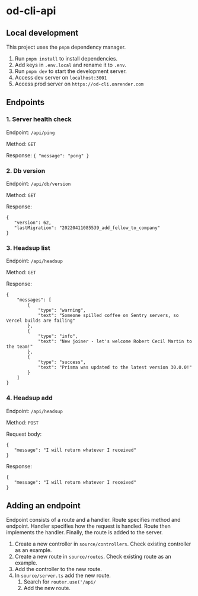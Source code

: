 # od-cli-api
## Local development
This project uses the `pnpm` dependency manager.
1. Run `pnpm install` to install dependencies.
2. Add keys in `.env.local` and rename it to `.env`.
3. Run `pnpm dev` to start the development server.
4. Access dev server on `localhost:3001`
5. Access prod server on `https://od-cli.onrender.com`

## Endpoints
### 1. Server health check
Endpoint: `/api/ping`

Method: `GET`

Response: `{
"message": "pong"
}`

### 2. Db version
Endpoint: `/api/db/version`

Method: `GET`

Response:
```
{
   "version": 62,
   "lastMigration": "20220411085539_add_fellow_to_company"
}
```

### 3. Headsup list

Endpoint: `/api/headsup`

Method: `GET`

Response:
```
{
    "messages": [
        {
            "type": "warning",
            "text": "Someone spilled coffee on Sentry servers, so Vercel builds are failing"
        },
        {
            "type": "info",
            "text": "New joiner - let's welcome Robert Cecil Martin to the team!"
        },
        {
            "type": "success",
            "text": "Prisma was updated to the latest version 30.0.0!"
        }
    ]
}
```

### 4. Headsup add

Endpoint: `/api/headsup`

Method: `POST`

Request body:
```
{
   "message": "I will return whatever I received"
}
```

Response:
```
{
   "message": "I will return whatever I received"
}
```

## Adding an endpoint
Endpoint consists of a route and a handler.
Route specifies method and endpoint. Handler
specifies how the request is handled. Route
then implements the handler. Finally, the route
is added to the server.

1. Create a new controller in `source/controllers`. Check existing controller as an example.
2. Create a new route in `source/routes`. Check existing route as an example.
3. Add the controller to the new route.
4. In `source/server.ts` add the new route.
   1. Search for `router.use('/api/`
   2. Add the new route.
